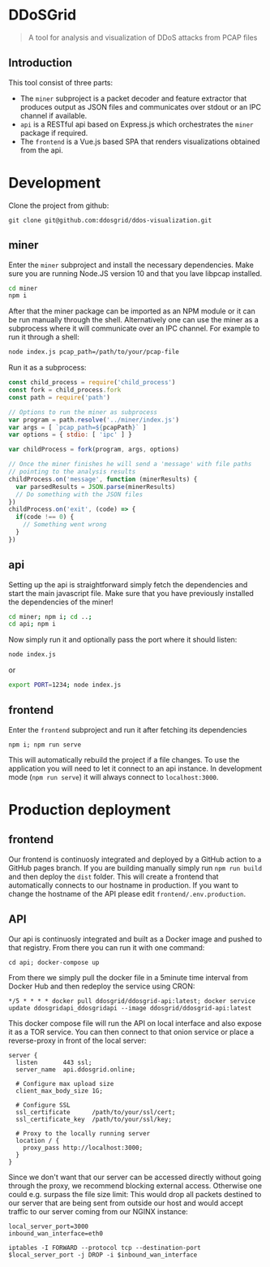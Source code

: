 # DDoSGrid
> A tool for analysis and visualization of DDoS attacks from PCAP files

## Introduction

This tool consist of three parts:
* The `miner` subproject is a packet decoder and feature extractor that produces output as JSON files and communicates over stdout or an IPC channel if available.
* `api` is a RESTful api based on Express.js which orchestrates the `miner` package if required.
* The `frontend` is a Vue.js based SPA that renders visualizations obtained from the api.

# Development

Clone the project from github:
```
git clone git@github.com:ddosgrid/ddos-visualization.git
```

## miner
Enter the `miner` subproject and install the necessary dependencies. Make sure you are running Node.JS version 10 and that you lave libpcap installed.
```bash
cd miner
npm i
```
After that the miner package can be imported as an NPM module or it can be run manually through the shell. Alternatively one can use the miner as a subprocess where it will communicate over an IPC channel.
For example to run it through a shell:
```bash
node index.js pcap_path=/path/to/your/pcap-file
```
Run it as a subprocess:
```javascript
const child_process = require('child_process')
const fork = child_process.fork
const path = require('path')

// Options to run the miner as subprocess
var program = path.resolve('../miner/index.js')
var args = [ `pcap_path=${pcapPath}` ]
var options = { stdio: [ 'ipc' ] }

var childProcess = fork(program, args, options)

// Once the miner finishes he will send a 'message' with file paths
// pointing to the analysis results
childProcess.on('message', function (minerResults) {
  var parsedResults = JSON.parse(minerResults)
  // Do something with the JSON files
})
childProcess.on('exit', (code) => {
  if(code !== 0) {
    // Something went wrong
  }
})
```

## api
Setting up the api is straightforward simply fetch the dependencies and start the main javascript file. Make sure that you have previously installed the dependencies of the miner!
```bash
cd miner; npm i; cd ..;
cd api; npm i
```
Now simply run it and optionally pass the port where it should listen:
```bash
node index.js
```
or
```bash
export PORT=1234; node index.js
```

## frontend
Enter the `frontend` subproject and run it after fetching its dependencies
```
npm i; npm run serve
```
This will automatically rebuild the project if a file changes. 
To use the application you will need to let it connect to an api instance.
In development mode (`npm run serve`) it will always connect to `localhost:3000`.

# Production deployment
## frontend
Our frontend is continuosly integrated and deployed by a GitHub action to a GitHub pages branch.
If you are building manually simply run `npm run build` and then deploy the `dist` folder.
This will create a frontend that automatically connects to our hostname in production. If you want to change the hostname of the API please edit `frontend/.env.production`.

## API
Our api is continuosly integrated and built as a Docker image and pushed to that registry.
From there you can run it with one command:
```
cd api; docker-compose up
```
From there we simply pull the docker file in a 5minute time interval from Docker Hub and then redeploy the service using CRON:
```
*/5 * * * * docker pull ddosgrid/ddosgrid-api:latest; docker service update ddosgridapi_ddosgridapi --image ddosgrid/ddosgrid-api:latest
```
This docker compose file will run the API on local interface and also expose it as a TOR service. You can then connect to that onion service or place a reverse-proxy in front of the local server:
```
server {
  listen       443 ssl;
  server_name  api.ddosgrid.online;

  # Configure max upload size
  client_max_body_size 1G;

  # Configure SSL
  ssl_certificate      /path/to/your/ssl/cert;
  ssl_certificate_key  /path/to/your/ssl/key;
  
  # Proxy to the locally running server
  location / {
    proxy_pass http://localhost:3000;
  }
}
```
Since we don't want that our server can be accessed directly without going through the proxy, we recommend blocking external access. Otherwise one could e.g. surpass the file size limit:
This would drop all packets destined to our server that are being sent from outside our host and would accept traffic to our server coming from our NGINX instance:
```
local_server_port=3000
inbound_wan_interface=eth0

iptables -I FORWARD --protocol tcp --destination-port $local_server_port -j DROP -i $inbound_wan_interface
```
